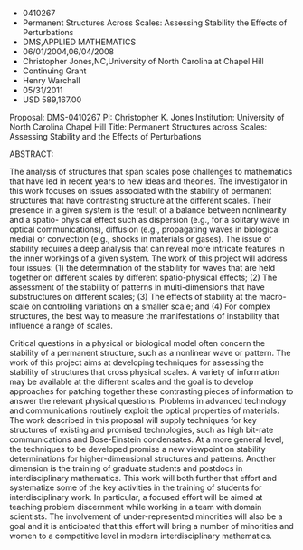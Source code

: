 
* 0410267
* Permanent Structures Across Scales: Assessing Stability the Effects of Perturbations
* DMS,APPLIED MATHEMATICS
* 06/01/2004,06/04/2008
* Christopher Jones,NC,University of North Carolina at Chapel Hill
* Continuing Grant
* Henry Warchall
* 05/31/2011
* USD 589,167.00

Proposal: DMS-0410267 PI: Christopher K. Jones Institution: University of North
Carolina Chapel Hill Title: Permanent Structures across Scales: Assessing
Stability and the Effects of Perturbations

ABSTRACT:

The analysis of structures that span scales pose challenges to mathematics that
have led in recent years to new ideas and theories. The investigator in this
work focuses on issues associated with the stability of permanent structures
that have contrasting structure at the different scales. Their presence in a
given system is the result of a balance between nonlinearity and a spatio-
physical effect such as dispersion (e.g., for a solitary wave in optical
communications), diffusion (e.g., propagating waves in biological media) or
convection (e.g., shocks in materials or gases). The issue of stability requires
a deep analysis that can reveal more intricate features in the inner workings of
a given system. The work of this project will address four issues: (1) the
determination of the stability for waves that are held together on different
scales by different spatio-physical effects; (2) The assessment of the stability
of patterns in multi-dimensions that have substructures on different scales; (3)
The effects of stability at the macro-scale on controlling variations on a
smaller scale; and (4) For complex structures, the best way to measure the
manifestations of instability that influence a range of scales.

Critical questions in a physical or biological model often concern the stability
of a permanent structure, such as a nonlinear wave or pattern. The work of this
project aims at developing techniques for assessing the stability of structures
that cross physical scales. A variety of information may be available at the
different scales and the goal is to develop approaches for patching together
these contrasting pieces of information to answer the relevant physical
questions. Problems in advanced technology and communications routinely exploit
the optical properties of materials. The work described in this proposal will
supply techniques for key structures of existing and promised technologies, such
as high bit-rate communications and Bose-Einstein condensates. At a more general
level, the techniques to be developed promise a new viewpoint on stability
determinations for higher-dimensional structures and patterns. Another dimension
is the training of graduate students and postdocs in interdisciplinary
mathematics. This work will both further that effort and systematize some of the
key activities in the training of students for interdisciplinary work. In
particular, a focused effort will be aimed at teaching problem discernment while
working in a team with domain scientists. The involvement of under-represented
minorities will also be a goal and it is anticipated that this effort will bring
a number of minorities and women to a competitive level in modern
interdisciplinary mathematics.
